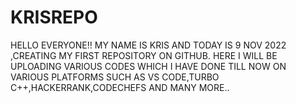 # KRISREPO
HELLO EVERYONE!!
MY NAME IS KRIS AND TODAY IS 9 NOV 2022 ,CREATING MY FIRST REPOSITORY ON GITHUB.
HERE I WILL BE UPLOADING VARIOUS CODES WHICH I HAVE DONE TILL NOW ON VARIOUS PLATFORMS SUCH AS VS CODE,TURBO C++,HACKERRANK,CODECHEFS AND MANY MORE..
